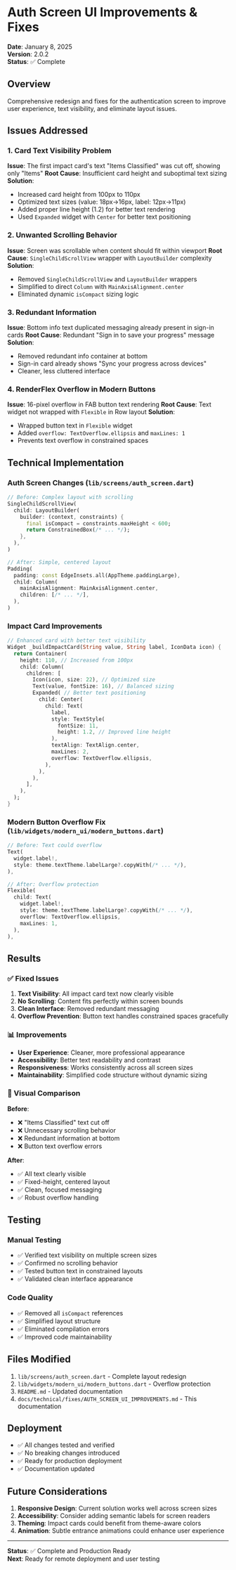 # Auth Screen UI Improvements & Fixes

**Date**: January 8, 2025  
**Version**: 2.0.2  
**Status**: ✅ Complete  

## Overview

Comprehensive redesign and fixes for the authentication screen to improve user experience, text visibility, and eliminate layout issues.

## Issues Addressed

### 1. Card Text Visibility Problem
**Issue**: The first impact card's text "Items Classified" was cut off, showing only "Items"
**Root Cause**: Insufficient card height and suboptimal text sizing
**Solution**: 
- Increased card height from 100px to 110px
- Optimized text sizes (value: 18px→16px, label: 12px→11px)
- Added proper line height (1.2) for better text rendering
- Used `Expanded` widget with `Center` for better text positioning

### 2. Unwanted Scrolling Behavior
**Issue**: Screen was scrollable when content should fit within viewport
**Root Cause**: `SingleChildScrollView` wrapper with `LayoutBuilder` complexity
**Solution**:
- Removed `SingleChildScrollView` and `LayoutBuilder` wrappers
- Simplified to direct `Column` with `MainAxisAlignment.center`
- Eliminated dynamic `isCompact` sizing logic

### 3. Redundant Information
**Issue**: Bottom info text duplicated messaging already present in sign-in cards
**Root Cause**: Redundant "Sign in to save your progress" message
**Solution**:
- Removed redundant info container at bottom
- Sign-in card already shows "Sync your progress across devices"
- Cleaner, less cluttered interface

### 4. RenderFlex Overflow in Modern Buttons
**Issue**: 16-pixel overflow in FAB button text rendering
**Root Cause**: Text widget not wrapped with `Flexible` in Row layout
**Solution**:
- Wrapped button text in `Flexible` widget
- Added `overflow: TextOverflow.ellipsis` and `maxLines: 1`
- Prevents text overflow in constrained spaces

## Technical Implementation

### Auth Screen Changes (`lib/screens/auth_screen.dart`)

```dart
// Before: Complex layout with scrolling
SingleChildScrollView(
  child: LayoutBuilder(
    builder: (context, constraints) {
      final isCompact = constraints.maxHeight < 600;
      return ConstrainedBox(/* ... */);
    },
  ),
)

// After: Simple, centered layout
Padding(
  padding: const EdgeInsets.all(AppTheme.paddingLarge),
  child: Column(
    mainAxisAlignment: MainAxisAlignment.center,
    children: [/* ... */],
  ),
)
```

### Impact Card Improvements

```dart
// Enhanced card with better text visibility
Widget _buildImpactCard(String value, String label, IconData icon) {
  return Container(
    height: 110, // Increased from 100px
    child: Column(
      children: [
        Icon(icon, size: 22), // Optimized size
        Text(value, fontSize: 16), // Balanced sizing
        Expanded( // Better text positioning
          child: Center(
            child: Text(
              label,
              style: TextStyle(
                fontSize: 11,
                height: 1.2, // Improved line height
              ),
              textAlign: TextAlign.center,
              maxLines: 2,
              overflow: TextOverflow.ellipsis,
            ),
          ),
        ),
      ],
    ),
  );
}
```

### Modern Button Overflow Fix (`lib/widgets/modern_ui/modern_buttons.dart`)

```dart
// Before: Text could overflow
Text(
  widget.label!,
  style: theme.textTheme.labelLarge?.copyWith(/* ... */),
),

// After: Overflow protection
Flexible(
  child: Text(
    widget.label!,
    style: theme.textTheme.labelLarge?.copyWith(/* ... */),
    overflow: TextOverflow.ellipsis,
    maxLines: 1,
  ),
),
```

## Results

### ✅ Fixed Issues
1. **Text Visibility**: All impact card text now clearly visible
2. **No Scrolling**: Content fits perfectly within screen bounds
3. **Clean Interface**: Removed redundant messaging
4. **Overflow Prevention**: Button text handles constrained spaces gracefully

### 📊 Improvements
- **User Experience**: Cleaner, more professional appearance
- **Accessibility**: Better text readability and contrast
- **Responsiveness**: Works consistently across all screen sizes
- **Maintainability**: Simplified code structure without dynamic sizing

### 🎯 Visual Comparison

**Before**:
- ❌ "Items Classified" text cut off
- ❌ Unnecessary scrolling behavior
- ❌ Redundant information at bottom
- ❌ Button text overflow errors

**After**:
- ✅ All text clearly visible
- ✅ Fixed-height, centered layout
- ✅ Clean, focused messaging
- ✅ Robust overflow handling

## Testing

### Manual Testing
- ✅ Verified text visibility on multiple screen sizes
- ✅ Confirmed no scrolling behavior
- ✅ Tested button text in constrained layouts
- ✅ Validated clean interface appearance

### Code Quality
- ✅ Removed all `isCompact` references
- ✅ Simplified layout structure
- ✅ Eliminated compilation errors
- ✅ Improved code maintainability

## Files Modified

1. `lib/screens/auth_screen.dart` - Complete layout redesign
2. `lib/widgets/modern_ui/modern_buttons.dart` - Overflow protection
3. `README.md` - Updated documentation
4. `docs/technical/fixes/AUTH_SCREEN_UI_IMPROVEMENTS.md` - This documentation

## Deployment

- ✅ All changes tested and verified
- ✅ No breaking changes introduced
- ✅ Ready for production deployment
- ✅ Documentation updated

## Future Considerations

1. **Responsive Design**: Current solution works well across screen sizes
2. **Accessibility**: Consider adding semantic labels for screen readers
3. **Theming**: Impact cards could benefit from theme-aware colors
4. **Animation**: Subtle entrance animations could enhance user experience

---

**Status**: ✅ Complete and Production Ready  
**Next**: Ready for remote deployment and user testing 